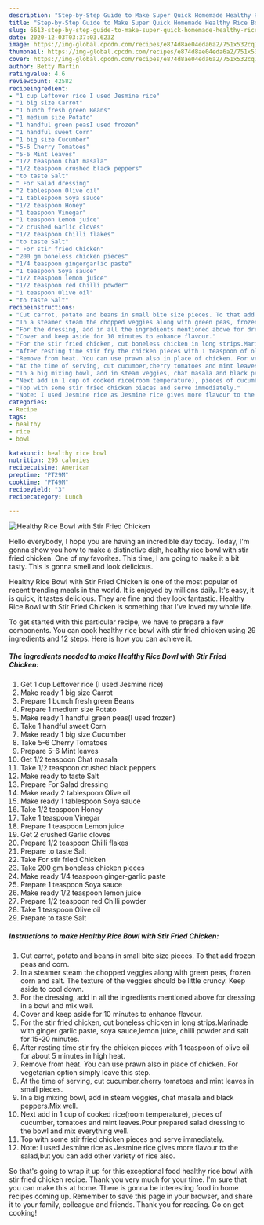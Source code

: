 ```yaml
---
description: "Step-by-Step Guide to Make Super Quick Homemade Healthy Rice Bowl with Stir Fried Chicken"
title: "Step-by-Step Guide to Make Super Quick Homemade Healthy Rice Bowl with Stir Fried Chicken"
slug: 6613-step-by-step-guide-to-make-super-quick-homemade-healthy-rice-bowl-with-stir-fried-chicken
date: 2020-12-03T03:37:03.623Z
image: https://img-global.cpcdn.com/recipes/e874d8ae04eda6a2/751x532cq70/healthy-rice-bowl-with-stir-fried-chicken-recipe-main-photo.jpg
thumbnail: https://img-global.cpcdn.com/recipes/e874d8ae04eda6a2/751x532cq70/healthy-rice-bowl-with-stir-fried-chicken-recipe-main-photo.jpg
cover: https://img-global.cpcdn.com/recipes/e874d8ae04eda6a2/751x532cq70/healthy-rice-bowl-with-stir-fried-chicken-recipe-main-photo.jpg
author: Betty Martin
ratingvalue: 4.6
reviewcount: 42582
recipeingredient:
- "1 cup Leftover rice I used Jesmine rice"
- "1 big size Carrot"
- "1 bunch fresh green Beans"
- "1 medium size Potato"
- "1 handful green peasI used frozen"
- "1 handful sweet Corn"
- "1 big size Cucumber"
- "5-6 Cherry Tomatoes"
- "5-6 Mint leaves"
- "1/2 teaspoon Chat masala"
- "1/2 teaspoon crushed black peppers"
- "to taste Salt"
- " For Salad dressing"
- "2 tablespoon Olive oil"
- "1 tablespoon Soya sauce"
- "1/2 teaspoon Honey"
- "1 teaspoon Vinegar"
- "1 teaspoon Lemon juice"
- "2 crushed Garlic cloves"
- "1/2 teaspoon Chilli flakes"
- "to taste Salt"
- " For stir fried Chicken"
- "200 gm boneless chicken pieces"
- "1/4 teaspoon gingergarlic paste"
- "1 teaspoon Soya sauce"
- "1/2 teaspoon lemon juice"
- "1/2 teaspoon red Chilli powder"
- "1 teaspoon Olive oil"
- "to taste Salt"
recipeinstructions:
- "Cut carrot, potato and beans in small bite size pieces. To that add frozen peas and corn."
- "In a steamer steam the chopped veggies along with green peas, frozen corn and salt. The texture of the veggies should be little cruncy. Keep aside to cool down."
- "For the dressing, add in all the ingredients mentioned above for dressing in a bowl and mix well."
- "Cover and keep aside for 10 minutes to enhance flavour."
- "For the stir fried chicken, cut boneless chicken in long strips.Marinade with ginger garlic paste, soya sauce,lemon juice, chilli powder and salt for 15-20 minutes."
- "After resting time stir fry the chicken pieces with 1 teaspoon of olive oil for about 5 minutes in high heat."
- "Remove from heat. You can use prawn also in place of chicken. For vegetarian option simply leave this step."
- "At the time of serving, cut cucumber,cherry tomatoes and mint leaves in small pieces."
- "In a big mixing bowl, add in steam veggies, chat masala and black peppers.Mix well."
- "Next add in 1 cup of cooked rice(room temperature), pieces of cucumber, tomatoes and mint leaves.Pour prepared salad dressing to the bowl and mix everything well."
- "Top with some stir fried chicken pieces and serve immediately."
- "Note: I used Jesmine rice as Jesmine rice gives more flavour to the salad,but you can add other variety of rice also."
categories:
- Recipe
tags:
- healthy
- rice
- bowl

katakunci: healthy rice bowl 
nutrition: 295 calories
recipecuisine: American
preptime: "PT29M"
cooktime: "PT49M"
recipeyield: "3"
recipecategory: Lunch

---
```



![Healthy Rice Bowl with Stir Fried Chicken](https://img-global.cpcdn.com/recipes/e874d8ae04eda6a2/751x532cq70/healthy-rice-bowl-with-stir-fried-chicken-recipe-main-photo.jpg)

Hello everybody, I hope you are having an incredible day today. Today, I'm gonna show you how to make a distinctive dish, healthy rice bowl with stir fried chicken. One of my favorites. This time, I am going to make it a bit tasty. This is gonna smell and look delicious.



Healthy Rice Bowl with Stir Fried Chicken is one of the most popular of recent trending meals in the world. It is enjoyed by millions daily. It's easy, it is quick, it tastes delicious. They are fine and they look fantastic. Healthy Rice Bowl with Stir Fried Chicken is something that I've loved my whole life.


To get started with this particular recipe, we have to prepare a few components. You can cook healthy rice bowl with stir fried chicken using 29 ingredients and 12 steps. Here is how you can achieve it.

<!--inarticleads1-->

##### The ingredients needed to make Healthy Rice Bowl with Stir Fried Chicken:

1. Get 1 cup Leftover rice (I used Jesmine rice)
1. Make ready 1 big size Carrot
1. Prepare 1 bunch fresh green Beans
1. Prepare 1 medium size Potato
1. Make ready 1 handful green peas(I used frozen)
1. Take 1 handful sweet Corn
1. Make ready 1 big size Cucumber
1. Take 5-6 Cherry Tomatoes
1. Prepare 5-6 Mint leaves
1. Get 1/2 teaspoon Chat masala
1. Take 1/2 teaspoon crushed black peppers
1. Make ready to taste Salt
1. Prepare  For Salad dressing
1. Make ready 2 tablespoon Olive oil
1. Make ready 1 tablespoon Soya sauce
1. Take 1/2 teaspoon Honey
1. Take 1 teaspoon Vinegar
1. Prepare 1 teaspoon Lemon juice
1. Get 2 crushed Garlic cloves
1. Prepare 1/2 teaspoon Chilli flakes
1. Prepare to taste Salt
1. Take  For stir fried Chicken
1. Take 200 gm boneless chicken pieces
1. Make ready 1/4 teaspoon ginger-garlic paste
1. Prepare 1 teaspoon Soya sauce
1. Make ready 1/2 teaspoon lemon juice
1. Prepare 1/2 teaspoon red Chilli powder
1. Take 1 teaspoon Olive oil
1. Prepare to taste Salt




<!--inarticleads2-->

##### Instructions to make Healthy Rice Bowl with Stir Fried Chicken:

1. Cut carrot, potato and beans in small bite size pieces. To that add frozen peas and corn.
1. In a steamer steam the chopped veggies along with green peas, frozen corn and salt. The texture of the veggies should be little cruncy. Keep aside to cool down.
1. For the dressing, add in all the ingredients mentioned above for dressing in a bowl and mix well.
1. Cover and keep aside for 10 minutes to enhance flavour.
1. For the stir fried chicken, cut boneless chicken in long strips.Marinade with ginger garlic paste, soya sauce,lemon juice, chilli powder and salt for 15-20 minutes.
1. After resting time stir fry the chicken pieces with 1 teaspoon of olive oil for about 5 minutes in high heat.
1. Remove from heat. You can use prawn also in place of chicken. For vegetarian option simply leave this step.
1. At the time of serving, cut cucumber,cherry tomatoes and mint leaves in small pieces.
1. In a big mixing bowl, add in steam veggies, chat masala and black peppers.Mix well.
1. Next add in 1 cup of cooked rice(room temperature), pieces of cucumber, tomatoes and mint leaves.Pour prepared salad dressing to the bowl and mix everything well.
1. Top with some stir fried chicken pieces and serve immediately.
1. Note: I used Jesmine rice as Jesmine rice gives more flavour to the salad,but you can add other variety of rice also.




So that's going to wrap it up for this exceptional food healthy rice bowl with stir fried chicken recipe. Thank you very much for your time. I'm sure that you can make this at home. There is gonna be interesting food in home recipes coming up. Remember to save this page in your browser, and share it to your family, colleague and friends. Thank you for reading. Go on get cooking!
